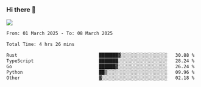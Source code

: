 ### Hi there 👋️

![](https://komarev.com/ghpvc/?username=Loner1024)

<!--START_SECTION:waka-->

```txt
From: 01 March 2025 - To: 08 March 2025

Total Time: 4 hrs 26 mins

Rust                              ███████▓░░░░░░░░░░░░░░░░░   30.88 %
TypeScript                        ███████░░░░░░░░░░░░░░░░░░   28.24 %
Go                                ██████▓░░░░░░░░░░░░░░░░░░   26.24 %
Python                            ██▒░░░░░░░░░░░░░░░░░░░░░░   09.96 %
Other                             ▓░░░░░░░░░░░░░░░░░░░░░░░░   02.18 %
```

<!--END_SECTION:waka-->



